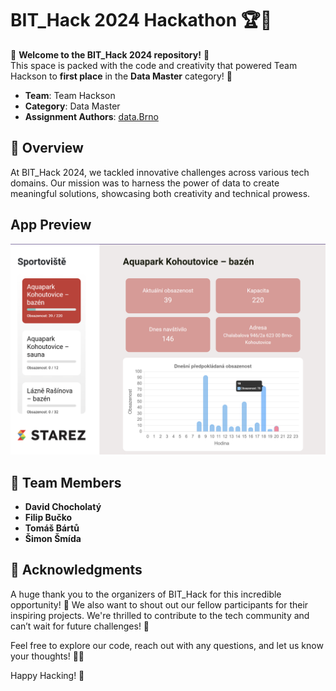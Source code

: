 # BIT_Hack 2024 Hackathon 🏆🚀

🎉 **Welcome to the BIT_Hack 2024 repository!** 🎉  
This space is packed with the code and creativity that powered Team Hackson to **first place** in the **Data Master** category! 🚀

- **Team**: Team Hackson
- **Category**: Data Master
- **Assignment Authors**: [data.Brno](https://data.brno.cz)


## 🌟 Overview

At BIT_Hack 2024, we tackled innovative challenges across various tech domains. Our mission was to harness the power of data to create meaningful solutions, showcasing both creativity and technical prowess. 

 
## App Preview
![App Preview](app.png)

## 👥 Team Members
- **David Chocholatý**
- **Filip Bučko**
- **Tomáš Bártů**
- **Šimon Šmída**


## 🙏 Acknowledgments
A huge thank you to the organizers of BIT_Hack for this incredible opportunity! 🙌 We also want to shout out our fellow participants for their inspiring projects. We're thrilled to contribute to the tech community and can’t wait for future challenges! 🌟

Feel free to explore our code, reach out with any questions, and let us know your thoughts! 💬💖

Happy Hacking! 🎊
